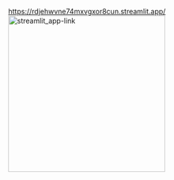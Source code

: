 https://rdjehwvne74mxvgxor8cun.streamlit.app/
<img width="317" alt="streamlit_app-link" src="https://github.com/user-attachments/assets/ae437b05-2677-41d6-a669-8b95d4da1efe" />
